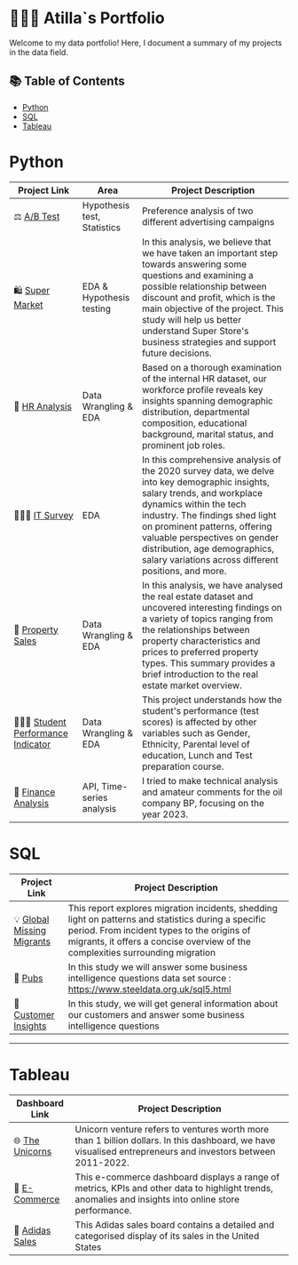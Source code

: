 # 👨🏻‍💻 Atilla`s Portfolio

Welcome to my data portfolio! Here, I document a summary of my projects in the data field.

## 📚 Table of Contents

- [Python](#python)
- [SQL](#sql)
- [Tableau](#tableau)


# Python

| Project Link | Area | Project Description 
|---|---|---
| ⚖️ [A/B Test ](https://github.com/AtilaKzlts/PortfolioSource/blob/main/AB%20Test/facebook.ipynb) | Hypothesis test, Statistics | Preference analysis of two different advertising campaigns
| 🛍️ [Super Market](https://github.com/AtilaKzlts/PortfolioSource/blob/main/SuperMarket/eda.ipynb) |  EDA & Hypothesis testing | In this analysis, we believe that we have taken an important step towards answering some questions and examining a possible relationship between discount and profit, which is the main objective of the project. This study will help us better understand Super Store's business strategies and support future decisions.    
| 🏢 [HR Analysis](https://github.com/AtilaKzlts/PortfolioSource/blob/main/HR_Analysis/exp.ipynb) | Data Wrangling & EDA | Based on a thorough examination of the internal HR dataset, our workforce profile reveals key insights spanning demographic distribution, departmental composition, educational background, marital status, and prominent job roles. 
| 👩🏻‍💻 [IT Survey](https://github.com/AtilaKzlts/PortfolioSource/blob/main/IT%20Survey%20EDA/app.ipynb) | EDA | In this comprehensive analysis of the 2020 survey data, we delve into key demographic insights, salary trends, and workplace dynamics within the tech industry. The findings shed light on prominent patterns, offering valuable perspectives on gender distribution, age demographics, salary variations across different positions, and more. 
| 🏡 [Property Sales](https://github.com/AtilaKzlts/PortfolioSource/blob/main/Property/property_eda.ipynb) | Data Wrangling & EDA | In this analysis, we have analysed the real estate dataset and uncovered interesting findings on a variety of topics ranging from the relationships between property characteristics and prices to preferred property types. This summary provides a brief introduction to the real estate market overview.
| 🧑🏻‍🎓 [Student Performance Indicator](https://github.com/AtilaKzlts/PortfolioSource/blob/main/StudentPerformance/app.ipynb) | Data Wrangling & EDA  | This project understands how the student's performance (test scores) is affected by other variables such as Gender, Ethnicity, Parental level of education, Lunch and Test preparation course.
| 💱 [Finance Analysis](https://github.com/AtilaKzlts/PortfolioSource/blob/main/Finance%20EDA/app2.ipynb) | API, Time-series analysis | I tried to make technical analysis and amateur comments for the oil company BP, focusing on the year 2023.

# SQL

| Project Link | Project Description | 
|---|---|
| 💡 [Global Missing Migrants](https://github.com/AtilaKzlts/PortfolioSource/blob/main/Migrants/sqlEda.ipynb) | This report explores migration incidents, shedding light on patterns and statistics during a specific period. From incident types to the origins of migrants, it offers a concise overview of the complexities surrounding migration | 
| 🍻 [Pubs](https://github.com/AtilaKzlts/PortfolioSource/blob/main/Pubs-Eda/sql.ipynb)  |In this study we will answer some business intelligence questions data set source : https://www.steeldata.org.uk/sql5.html |  
| 🤹 [Customer Insights](https://github.com/AtilaKzlts/PortfolioSource/blob/main/Customer-Insign/analysis.ipynb) | In this study, we will get general information about our customers and answer some business intelligence questions
***

# Tableau

| Dashboard Link | Project Description 
|---|---
| 🌐 [The Unicorns](https://public.tableau.com/app/profile/atilla.kiziltas/viz/The_Unicorns/Dashboard1)|Unicorn venture refers to ventures worth more than 1 billion dollars. In this dashboard, we have visualised entrepreneurs and investors between 2011-2022.| 
| 📲 [E-Commerce](https://public.tableau.com/app/profile/atilla.kiziltas/viz/e-commerce_17078405040010/Dashboard1#1)|This e-commerce dashboard displays a range of metrics, KPIs and other data to highlight trends, anomalies and insights into online store performance.|
| 👟 [Adidas Sales ](https://public.tableau.com/app/profile/atilla.kiziltas/viz/AddiasUsasales/Dashboard1)|This Adidas sales board contains a detailed and categorised display of its sales in the United States|



